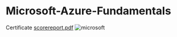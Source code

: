 # Microsoft-Azure-Fundamentals
Certificate
[scorereport.pdf](https://github.com/eshwar002/Microsoft-Azure-Fundamentals/files/10706287/scorereport.pdf)
![microsoft](https://user-images.githubusercontent.com/125024568/218068450-4fe8e79f-ccd9-44d2-9719-f91531b2837e.jpg)
